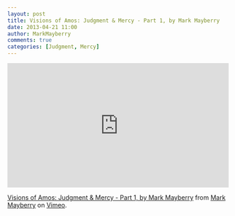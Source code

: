 ```yaml
---
layout: post
title: Visions of Amos: Judgment & Mercy - Part 1, by Mark Mayberry
date: 2013-04-21 11:00
author: MarkMayberry
comments: true
categories: [Judgment, Mercy]
---
```

<iframe src="http://player.vimeo.com/video/64807315" width="500" height="281" frameborder="0" webkitAllowFullScreen mozallowfullscreen allowFullScreen></iframe> <p><a href="http://vimeo.com/64807315">Visions of Amos: Judgment & Mercy - Part 1, by Mark Mayberry</a> from <a href="http://vimeo.com/ascoc">Mark Mayberry</a> on <a href="http://vimeo.com">Vimeo</a>.</p>
